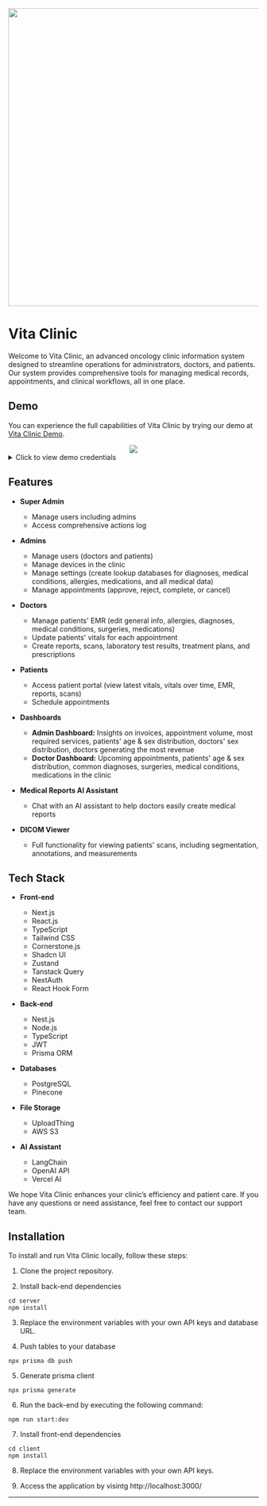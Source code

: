<div align="center">
  <img src="client/public/logo-light.png" width="600px" />
</div>

# Vita Clinic

Welcome to Vita Clinic, an advanced oncology clinic information system designed to streamline operations for administrators, doctors, and patients. Our system provides comprehensive tools for managing medical records, appointments, and clinical workflows, all in one place.

## Demo

You can experience the full capabilities of Vita Clinic by trying our demo at [Vita Clinic Demo](https://vita-clinic.vercel.app).

<div align="center">
  <img src="assets/mockups.png" />
</div>

<details>
<summary>Click to view demo credentials</summary>
<p>

**Super Admin**  
Email: abdallah@gmail.com  
Password: admin1234

**Admin**  
Email: jennifer.jackson@example.com  
Password: admin123

**Doctor**  
Email: hazem@gmail.com  
Password: doctor123

**Patient**  
Email: michael.king@example.com  
Password: patient123

</p>
</details>

## Features

- **Super Admin**

  - Manage users including admins
  - Access comprehensive actions log

- **Admins**

  - Manage users (doctors and patients)
  - Manage devices in the clinic
  - Manage settings (create lookup databases for diagnoses, medical conditions, allergies, medications, and all medical data)
  - Manage appointments (approve, reject, complete, or cancel)

- **Doctors**

  - Manage patients' EMR (edit general info, allergies, diagnoses, medical conditions, surgeries, medications)
  - Update patients' vitals for each appointment
  - Create reports, scans, laboratory test results, treatment plans, and prescriptions

- **Patients**

  - Access patient portal (view latest vitals, vitals over time, EMR, reports, scans)
  - Schedule appointments

- **Dashboards**

  - **Admin Dashboard:** Insights on invoices, appointment volume, most required services, patients' age & sex distribution, doctors' sex distribution, doctors generating the most revenue
  - **Doctor Dashboard:** Upcoming appointments, patients' age & sex distribution, common diagnoses, surgeries, medical conditions, medications in the clinic

- **Medical Reports AI Assistant**

  - Chat with an AI assistant to help doctors easily create medical reports

- **DICOM Viewer**
  - Full functionality for viewing patients' scans, including segmentation, annotations, and measurements

## Tech Stack

- **Front-end**

  - Next.js
  - React.js
  - TypeScript
  - Tailwind CSS
  - Cornerstone.js
  - Shadcn UI
  - Zustand
  - Tanstack Query
  - NextAuth
  - React Hook Form

- **Back-end**

  - Nest.js
  - Node.js
  - TypeScript
  - JWT
  - Prisma ORM

- **Databases**

  - PostgreSQL
  - Pinecone

- **File Storage**
  - UploadThing
  - AWS S3
- **AI Assistant**
  - LangChain
  - OpenAI API
  - Vercel AI

We hope Vita Clinic enhances your clinic’s efficiency and patient care. If you have any questions or need assistance, feel free to contact our support team.

## Installation

To install and run Vita Clinic locally, follow these steps:

1. Clone the project repository.

2. Install back-end dependencies

```
cd server
npm install
```

3. Replace the environment variables with your own API keys and database URL.

4. Push tables to your database

```
npx prisma db push
```

5. Generate prisma client

```
npx prisma generate
```

6. Run the back-end by executing the following command:

```
npm run start:dev
```

7. Install front-end dependencies

```
cd client
npm install
```

8. Replace the environment variables with your own API keys.

9. Access the application by visintg http://localhost:3000/


    </tr>
 </table>

---
